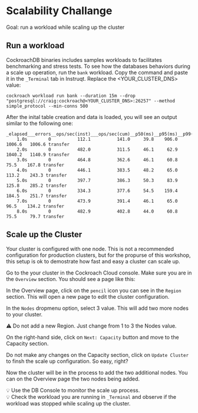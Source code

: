 # Scalability Challange

Goal: run a workload while scaling up the cluster


## Run a workload  

CockroachDB binaries includes samples workloads to facilitates benchmarking and stress tests. To see how the databases behaviors during a scale up operation, run the `bank` workload. 
Copy the command and paste it in the `_Terminal` tab in Instruqt. Replace the <YOUR_CLUSTER_DNS> value:  

```
cockroach workload run bank --duration 15m --drop "postgresql://craig:cockroach@<YOUR_CLUSTER_DNS>:26257" --method simple_protocol --min-conns 500
```

After the inital table creation and data is loaded, you will see an output similar to the following one:  

```
_elapsed___errors__ops/sec(inst)___ops/sec(cum)__p50(ms)__p95(ms)__p99(ms)_pMax(ms)
    1.0s        0          112.1          141.0     39.8    906.0   1006.6   1006.6 transfer
    2.0s        0          482.0          311.5     46.1     62.9   1040.2   1140.9 transfer
    3.0s        0          464.8          362.6     46.1     60.8     75.5    167.8 transfer
    4.0s        0          446.1          383.5     48.2     65.0    113.2    243.3 transfer
    5.0s        0          397.7          386.3     50.3     83.9    125.8    285.2 transfer
    6.0s        0          334.3          377.6     54.5    159.4    184.5    251.7 transfer
    7.0s        0          473.9          391.4     46.1     65.0     96.5    134.2 transfer
    8.0s        0          482.9          402.8     44.0     60.8     75.5     79.7 transfer
```

## Scale up the Cluster

Your cluster is configured with one node. This is not a recommended configuration for production clusters, 
but for the propurse of this workshop, this setup is ok to demostrate how fast and easy a cluster can scale up.  

Go to the your cluster in the Cockroach Cloud console. Make sure you are in the `Overview` section. You should see a page like this:  

In the Overview page, click on the `pencil` icon you can see in the `Region` section. This will open a new page to edit the cluster configuration.


In the `Nodes` dropmenu option, select 3 value. This will add two more nodes to your cluster. 

⚠️ Do not add a new Region. Just change from 1 to 3 the Nodes value.

On the right-hand side, click on `Next: Capacity` button and move to the Capacity section.

Do not make any changes on the Capacity section, click on `Update Cluster` to finsh the scale up configuration. So easy, right?

Now the cluster will be in the process to add the two additional nodes. You can on the Overview page the two nodes being added.

💡 Use the DB Console to monitor the scale up process.  
💡 Check the workload you are running in `_Terminal` and observe if the workload was stopped while scaling up the cluster.  
